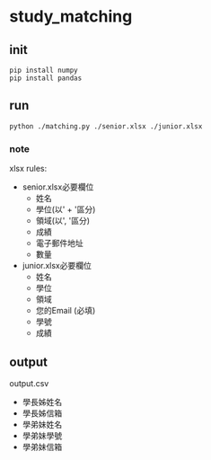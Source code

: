 # study_matching
## init
```
pip install numpy
pip install pandas
```
## run
```
python ./matching.py ./senior.xlsx ./junior.xlsx
```
### note
xlsx rules:
* senior.xlsx必要欄位
  * 姓名
  * 學位(以' + '區分)
  * 領域(以', '區分)
  * 成績
  * 電子郵件地址
  * 數量
* junior.xlsx必要欄位
  * 姓名
  * 學位
  * 領域
  * 您的Email (必填)
  * 學號
  * 成績
## output
output.csv
* 學長姊姓名
* 學長姊信箱
* 學弟妹姓名
* 學弟妹學號
* 學弟妹信箱
